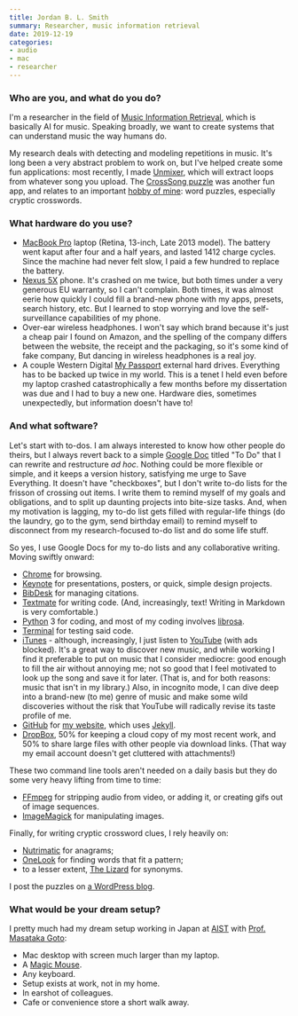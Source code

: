 ```yaml
---
title: Jordan B. L. Smith
summary: Researcher, music information retrieval
date: 2019-12-19
categories:
- audio
- mac
- researcher 
---
```


### Who are you, and what do you do?

I'm a researcher in the field of [Music Information Retrieval](https://en.wikipedia.org/wiki/Music_information_retrieval "The Wikipedia entry for music information retrieval."), which is basically AI for music. Speaking broadly, we want to create systems that can understand music the way humans do.

My research deals with detecting and modeling repetitions in music. It's long been a very abstract problem to work on, but I've helped create some fun applications: most recently, I made [Unmixer][], which will extract loops from whatever song you upload. The [CrossSong puzzle](https://staff.aist.go.jp/jun.kato/CrossSong/demo/ "A music-based puzzle game.") was another fun app, and relates to an important [hobby of mine](http://jblsmith.github.io/puzzles/ "Jordan's page of puzzles."): word puzzles, especially cryptic crosswords.

### What hardware do you use?

- [MacBook Pro][macbook-pro] laptop (Retina, 13-inch, Late 2013 model). The battery went kaput after four and a half years, and lasted 1412 charge cycles. Since the machine had never felt slow, I paid a few hundred to replace the battery.
- [Nexus 5X][nexus-5x] phone. It's crashed on me twice, but both times under a very generous EU warranty, so I can't complain. Both times, it was almost eerie how quickly I could fill a brand-new phone with my apps, presets, search history, etc. But I learned to stop worrying and love the self-surveillance capabilities of my phone.
- Over-ear wireless headphones. I won't say which brand because it's just a cheap pair I found on Amazon, and the spelling of the company differs between the website, the receipt and the packaging, so it's some kind of fake company, But dancing in wireless headphones is a real joy.
- A couple Western Digital [My Passport][my-passport] external hard drives. Everything has to be backed up twice in my world. This is a tenet I held even before my laptop crashed catastrophically a few months before my dissertation was due and I had to buy a new one. Hardware dies, sometimes unexpectedly, but information doesn't have to!

### And what software?

Let's start with to-dos. I am always interested to know how other people do theirs, but I always revert back to a simple [Google Doc][google-docs] titled "To Do" that I can rewrite and restructure *ad hoc*. Nothing could be more flexible or simple, and it keeps a version history, satisfying me urge to Save Everything. It doesn't have "checkboxes", but I don't write to-do lists for the frisson of crossing out items. I write them to remind myself of my goals and obligations, and to split up daunting projects into bite-size tasks. And, when my motivation is lagging, my to-do list gets filled with regular-life things (do the laundry, go to the gym, send birthday email) to remind myself to disconnect from my research-focused to-do list and do some life stuff.

So yes, I use Google Docs for my to-do lists and any collaborative writing. Moving swiftly onward:

- [Chrome][] for browsing.
- [Keynote][] for presentations, posters, or quick, simple design projects.
- [BibDesk][] for managing citations.
- [Textmate][] for writing code. (And, increasingly, text! Writing in Markdown is very comfortable.)
- [Python][] 3 for coding, and most of my coding involves [librosa](https://librosa.github.io/).
- [Terminal][] for testing said code.
- [iTunes][] - although, increasingly, I just listen to [YouTube][] (with ads blocked). It's a great way to discover new music, and while working I find it preferable to put on music that I consider mediocre: good enough to fill the air without annoying me; not so good that I feel motivated to look up the song and save it for later. (That is, and for both reasons: music that isn't in my library.) Also, in incognito mode, I can dive deep into a brand-new (to me) genre of music and make some wild discoveries without the risk that YouTube will radically revise its taste profile of me.
- [GitHub][] for [my website](http://jblsmith.github.io/ "Jordan's website."), which uses [Jekyll][].
- [DropBox][], 50% for keeping a cloud copy of my most recent work, and 50% to share large files with other people via download links. (That way my email account doesn't get cluttered with attachments!)

These two command line tools aren't needed on a daily basis but they do some very heavy lifting from time to time:

- [FFmpeg][] for stripping audio from video, or adding it, or creating gifs out of image sequences.
- [ImageMagick][] for manipulating images.

Finally, for writing cryptic crossword clues, I rely heavily on:

- [Nutrimatic][] for anagrams;
- [OneLook][] for finding words that fit a pattern;
- to a lesser extent, [The Lizard](http://thesaurus.com/ "A thesaurus.") for synonyms.

I post the puzzles on [a WordPress blog](http://jblsmith.wordpress.com/ "Jordan's puzzle weblog.").

### What would be your dream setup?

I pretty much had my dream setup working in Japan at [AIST](https://www.aist.go.jp/index_en.html "A science institute in Japan.") with [Prof. Masataka Goto](https://staff.aist.go.jp/m.goto/ "Profession Goto's staff page at AIST."):

- Mac desktop with screen much larger than my laptop.
- A [Magic Mouse][magic-mouse].
- Any keyboard.
- Setup exists at work, not in my home.
- In earshot of colleagues.
- Cafe or convenience store a short walk away.

[bibdesk]: http://bibdesk.sourceforge.net/ "A bibliography manager for Mac OS X."
[chrome]: https://www.google.com/intl/en/chrome/browser/ "A WebKit-based browser, where each tab runs in its own thread."
[dropbox]: https://www.dropbox.com/ "Online syncing and storage."
[ffmpeg]: http://www.ffmpeg.org/ "Comprehensive audio/video software."
[github]: https://github.com/ "A Git code repository service."
[google-docs]: https://en.wikipedia.org/wiki/Google_Docs "A web-based office suite."
[imagemagick]: http://www.imagemagick.org/script/index.php "Image editing and converting software."
[itunes]: https://www.apple.com/itunes/ "A jukebox application and online store."
[jekyll]: https://jekyllrb.com/ "A static site generator."
[keynote]: https://www.apple.com/keynote/ "Presentation software for the Mac."
[macbook-pro]: https://www.apple.com/macbook-pro/ "A laptop."
[magic-mouse]: https://en.wikipedia.org/wiki/Magic_Mouse "A multi-touch mouse."
[my-passport]: https://www.amazon.com/Passport-Portable-External-Drive-Storage/dp/B006Y5UV4A "A portable hard drive."
[nexus-5x]: https://www.google.com/nexus/5x/ "A 5.2 inch Android smartphone."
[nutrimatic]: https://nutrimatic.org/ "A web tool for matching patterns against a dictionary of words."
[onelook]: https://www.onelook.com/ "A dictionary lookup service."
[python]: https://www.python.org/ "An interpreted scripting language."
[terminal]: https://en.wikipedia.org/wiki/Terminal_(OS_X) "A console application included with Mac OS X."
[textmate]: https://macromates.com/ "A text editor for the Mac."
[unmixer]: https://unmixer.ongaaccel.jp/ "A tool for extracting loops from songs."
[youtube]: https://www.youtube.com/ "A web site for watching 80's TV commercials and bad mashups."
